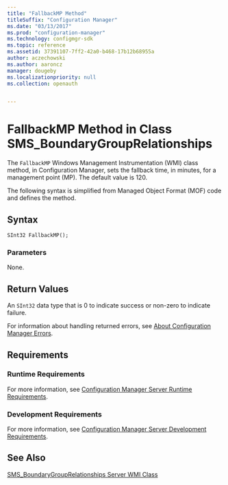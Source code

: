 ```yaml
---
title: "FallbackMP Method"
titleSuffix: "Configuration Manager"
ms.date: "03/13/2017"
ms.prod: "configuration-manager"
ms.technology: configmgr-sdk
ms.topic: reference
ms.assetid: 37391107-7ff2-42a0-b468-17b12b68955a
author: aczechowski
ms.author: aaroncz
manager: dougeby
ms.localizationpriority: null
ms.collection: openauth


---
```

# FallbackMP Method in Class SMS_BoundaryGroupRelationships
 The `FallbackMP` Windows Management Instrumentation (WMI) class method, in Configuration Manager, sets the fallback time, in minutes, for a management point (MP). The default value is 120.

 The following syntax is simplified from Managed Object Format (MOF) code and defines the method.  

## Syntax  

```  
SInt32 FallbackMP();  
```  

### Parameters  
 None.  

## Return Values  
 An `SInt32` data type that is 0 to indicate success or non-zero to indicate failure.  

 For information about handling returned errors, see [About Configuration Manager Errors](../../../../../develop/core/understand/about-configuration-manager-errors.md).  

## Requirements  

### Runtime Requirements  
 For more information, see [Configuration Manager Server Runtime Requirements](../../../../../develop/core/reqs/server-runtime-requirements.md).  

### Development Requirements  
 For more information, see [Configuration Manager Server Development Requirements](../../../../../develop/core/reqs/server-development-requirements.md).  

## See Also  
 [SMS_BoundaryGroupRelationships Server WMI Class](../../../../../develop/reference/core/servers/configure/sms-boundarygrouprelationships-server-wmi-class.md)
